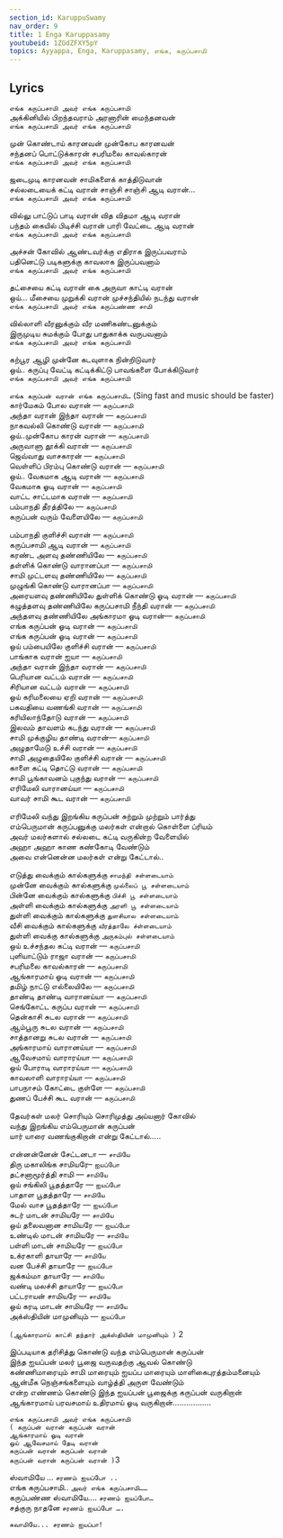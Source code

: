 ```yaml
---
section_id: KaruppuSwamy
nav_order: 9
title: 1 Enga Karuppasamy
youtubeid: 1ZGdZFXY5pY
topics: Ayyappa, Enga, Karuppasamy, எங்க, கருப்பசாமி
---
```


## Lyrics 

`எங்க கருப்பசாமி அவர் எங்க கருப்பசாமி`\
அக்கினியில் பிறந்தவராம் அரனாரின் மைந்தனவன்\
`எங்க கருப்பசாமி அவர் எங்க கருப்பசாமி`

முன் கொண்டாய் காரனவன் முன்கோப காரனவன்\
சந்தனப் பொட்டுக்காரன் சபரிமலை காவல்காரன்\
`எங்க கருப்பசாமி அவர் எங்க கருப்பசாமி`

ஜடைமுடி காரனவன் சாமிகளைக் காத்திடுவான்\
சல்லடையைக் கட்டி வரான் சாஞ்சி சாஞ்சி ஆடி வரான்…\
`எங்க கருப்பசாமி அவர் எங்க கருப்பசாமி`

வில்லு பாட்டுப் பாடி வரான் வித விதமா ஆடி வரான்\
பந்தம் கையில் பிடிச்சி வரான் பாரி வேட்டை ஆடி வரான்\
`எங்க கருப்பசாமி அவர் எங்க கருப்பசாமி`

அச்சன் கோவில் ஆண்டவர்க்கு எதிராக இருப்பவராம்\
பதினெட்டு படிகளுக்கு காவலாக இருப்பவனாம்\
`எங்க கருப்பசாமி அவர் எங்க கருப்பசாமி`

தட்சையை கட்டி வரான் கை அருவா காட்டி வரான்\
ஒய்… மீசையை முறுக்கி வரான் முச்சந்தியில் நடந்து வரான்\
`எங்க கருப்பசாமி அவர் எங்க கருப்பண்ண சாமி`

வில்லாளி வீரனுக்கும் வீர மணிகண்டனுக்கும்\
இருமுடிய சுமக்கும் போது பாதுகாக்க வருபவனாம்\
`எங்க கருப்பசாமி அவர் எங்க கருப்பசாமி`

கற்பூர ஆழி முன்னே கடவுளாக நின்றிடுவார்\
ஒய்.. கருப்பு வேட்டி கட்டிக்கிட்டு பாவங்களை போக்கிடுவார்\
`எங்க கருப்பசாமி அவர் எங்க கருப்பசாமி`

`எங்க கருப்பன் வரான் எங்க கருப்பசாமி…` (Sing fast and music should be faster)\
கார்மேகம் போல வரான் ‍— `கருப்பசாமி`\
அந்தா வரான் இந்தா வரான் — `கருப்பசாமி`\
நாகவல்லி கொண்டு வரான் — `கருப்பசாமி`\
ஒய்..முன்கோப காரன் வரான் — `கருப்பசாமி`\
அருவாளு தூக்கி வரான் — `கருப்பசாமி`\
ஜெவ்வாது வாசகாரன் — `கருப்பசாமி`\
வெள்ளிப் பிரம்பு கொண்டு வரான் — `கருப்பசாமி`\
ஒய்.. வேகமாக ஆடி வரான் — `கருப்பசாமி`\
வேகமாக ஓடி வரான் — `கருப்பசாமி`\
வாட்ட சாட்டமாக வரான் — `கருப்பசாமி`\
பம்பாநதி தீரத்திலே — `கருப்பசாமி`\
கருப்பன் வரும் வேளையிலே — `கருப்பசாமி`

பம்பாநதி குளிச்சி வரான் — `கருப்பசாமி`\
கருப்பசாமி ஆடி வரான் — `கருப்பசாமி`\
கரண்ட அளவு தண்ணியிலே — `கருப்பசாமி`\
தள்ளிக் கொண்டு வாரானப்பா — `கருப்பசாமி`\
சாமி முட்டளவு தண்ணியிலே — `கருப்பசாமி`\
முழுங்கி கொண்டு வாரானப்பா — `கருப்பசாமி`\
அரையளவு தண்ணியிலே துள்ளிக் கொண்டு ஓடி வரான் — `கருப்பசாமி`\
கழுத்தளவு தண்ணியிலே கருப்பசாமி நீந்தி வரான் — `கருப்பசாமி`\
அந்தளவு தண்ணியிலே அங்காரமா ஓடி வரான்— `கருப்பசாமி`\
எங்க கருப்பன் ஓடி வரான் — `கருப்பசாமி`\
எங்க கருப்பன் ஓடி வரான் — `கருப்பசாமி`\
ஒய் பம்பையிலே குளிச்சி வரான் — `கருப்பசாமி`\
பாங்காக வரான் ஐயா — `கருப்பசாமி`\
அந்தா வரான் இந்தா வரான் — `கருப்பசாமி`\
பெரியான வட்டம் வரான் — `கருப்பசாமி`\
சிரியான வட்டம் வரான் — `கருப்பசாமி`\
ஒய் கரிமலையை ஏறி வரான் — `கருப்பசாமி`\
பகவதியை வணங்கி வரான் — `கருப்பசாமி`\
கரியிலாந்தோடு வரான் — `கருப்பசாமி`\
இலவம் தாவளம் கடந்து வரான் — `கருப்பசாமி`\
சாமி முக்குழிய தாண்டி வரான்— `கருப்பசாமி`\
அழுதாமேடு உச்சி வரான் — `கருப்பசாமி`\
சாமி அழுதையிலே குளிச்சி வரான் — `கருப்பசாமி`\
காளை கட்டி தொட்டு வரான் — `கருப்பசாமி`\
சாமி பூங்காவனம் புகுந்து வரான் — `கருப்பசாமி`\
எரிமேலி வாரானய்யா — `கருப்பசாமி`\
வாவர் சாமி கூட வரான் — `கருப்பசாமி`

எரிமேலி வந்து இறங்கிய கருப்பன் சுற்றும் முற்றும் பார்த்து \
எம்பெருமான் கருப்பனுக்கு மலர்கள் என்றால் கொள்ளை ப்ரியம் \
அவர் மலர்களால் சல்லடை கட்டி வருகின்ற வேளையில் \
அஹா அஹா காண கண்கோடி வேண்டும் \
அவை என்னென்ன மலர்கள் என்று கேட்டால்..

எடுத்து வைக்கும் கால்களுக்கு `சாமந்தி சள்ளடையாம்`\
முன்னே வைக்கும் கால்களுக்கு `முல்லைப் பூ சள்ளடையாம்`\
பின்னே வைக்கும் கால்களுக்கு `பிச்சி பூ சள்ளடையாம்`\
அள்ளி வைக்கும் கால்களுக்கு `அரளி பூ சள்ளடையாம்`\
துள்ளி வைக்கும் கால்களுக்கு `துளசியால சள்ளடையாம்`\
வீசி வைக்கும் கால்களுக்கு `வீரத்தாலே ச்ள்ளடையாம்`\
துள்ளி வைக்கு கால்களுக்கு `அருகம்புல் சள்ளடையாம்`\
ஒய் உச்சந்தல கட்டி வரான் — `கருப்பசாமி`\
புளியாட்டும் ராஜா வரான் — `கருப்பசாமி`\
சபரிமலை காவல்காரன் — `கருப்பசாமி`\
ஆங்காரமாய் ஓடி வரான் — `கருப்பசாமி`\
தமிழ் நாட்டு எல்லையிலே — `கருப்பசாமி`\
தாண்டி தாண்டி வாரானய்யா — `கருப்பசாமி`\
செங்கோட்ட கருப்ப வரான் — `கருப்பசாமி`\
தென்காசி சுடல வரான் — `கருப்பசாமி`\
ஆம்பூரு சுடல வரான் — `கருப்பசாமி`\
சாத்தானறு சுடல வரான் — `கருப்பசாமி`\
அங்காரமாய் வாரானய்யா — `கருப்பசாமி`\
ஆவேசமாய் வாராரய்யா — `கருப்பசாமி`\
ஒய் போராடி வாராரய்யா — `கருப்பசாமி`\
காவலாளி வாராரய்யா — `கருப்பசாமி`\
பாபநாசம் கோட்டை குள்ளே — `கருப்பசாமி`\
துணப் பேச்சி கூட வரான் — `கருப்பசாமி`

தேவர்கள் மலர் சொரியும் சொரிமுத்து அய்யனார் கோவில் \
வந்து இறங்கிய எம்பெருமான் கருப்பன் \
யார் யாரை வணங்குகிறான் என்று கேட்டால்…..

என்னன்னேன் சேட்டனடா  — `சாமியே`\
திரு மகாலிங்க சாமியரே– `ஐயப்போ`\
தட்சனாமூர்த்தி சாமி  — `சாமியே`\
ஒய் சங்கிலி பூதத்தாரே — `ஐயப்போ`\
பாதாள பூதத்தாரே  — `சாமியே`\
மேல் வாச பூதத்தாரே — `ஐயப்போ`\
சுடர் மாடன் சாமியரே  — `சாமியே`\
ஒய் தலைவனான சாமியரே — `ஐயப்போ`\
உண்டில் மாடன் சாமியரே  — `சாமியே`\
பள்ளி மாடன் சாமியரே — `ஐயப்போ`\
உக்ரகாளி தாயாரே  — `சாமியே`\
வன பேச்சி தாயாரே — `ஐயப்போ`\
ஜக்கம்மா தாயாரே  — `சாமியே`\
வண்டி மலச்சி தாயாரே — `ஐயப்போ`\
பட்டராயன் சாமியரே  — `சாமியே`\
ஒய் கரடி மாடன் சாமியரே  — `சாமியே`\
அக்ஸ்தியின் மாமுனியும் — `ஐயப்போ`

`(ஆங்காரமாய் காட்சி தந்தார் அக்ஸ்தியின் மாமுனியும் )` 2

இப்படியாக தரிசித்து கொண்டு வந்த எம்பெருமான் கருப்பன் \
இந்த ஐயப்பன் மலர் பூஜை வருவதற்கு ஆவல் கொண்டு \
கண்ணிமாரையும் சாமி மாரையும் ஐயப்ப மாரையும் மாளிகைபுரத்தம்மனையும் \
ஆன்மீக நெஞ்சங்களையும் வாழ்த்தி அருள வேண்டும் \
என்ற எண்ணம் கொண்டு இந்த ஐயப்பன் பூஜைக்கு கருப்பன் வருகிறான்\
ஆங்காரமாய் பரவசமாய் உதிரமாய் ஓடி வருகிறான்……………..

`எங்க கருப்பசாமி அவர் எங்க கருப்பசாமி`\
`( கருப்பன் வரான் கருப்பன் வரான்`\
`ஆங்காரமாய் ஓடி வரான்`\
`ஒய் ஆவேசமாய் தேடி வரான்`\
`கருப்பன் வரான் கருப்பன் வரான்`\
`கருப்பன் வரான் கருப்பன் வரான் )`3

ஸ்வாமியே … `சரணம் ஐயப்போ ..`\
எங்க கருப்பசாமி.. `அவர் எங்க கருப்பசாமி……`\
கருப்பண்ண ஸ்வாமியே…. `சரணம் ஐயப்போ…`\
சத்குரு நாதனே `சரணம் ஐயப்போ ….`

`சுவாமியே... சரணம் ஐயப்பா!`